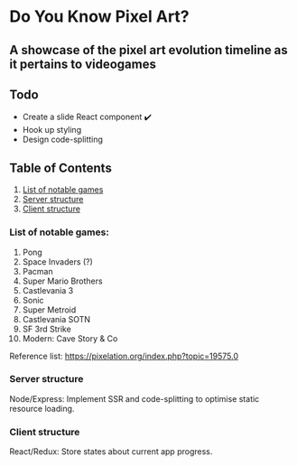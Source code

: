 # Do You Know Pixel Art?

## A showcase of the pixel art evolution timeline as it pertains to videogames

## Todo

- Create a slide React component ✔️
- Hook up styling
- Design code-splitting

## Table of Contents

1. [List of notable games](https://github.com/Doesntmeananything/do-you-know-pixel-art#list-of-notable-games)
2. [Server structure](https://github.com/Doesntmeananything/do-you-know-pixel-art#server-structure)
3. [Client structure](https://github.com/Doesntmeananything/do-you-know-pixel-art#client-structure)

### List of notable games:

1. Pong
2. Space Invaders (?)
3. Pacman
4. Super Mario Brothers
5. Castlevania 3
6. Sonic
7. Super Metroid
8. Castlevania SOTN
9. SF 3rd Strike
10. Modern: Cave Story & Co

Reference list: https://pixelation.org/index.php?topic=19575.0

### Server structure

Node/Express: Implement SSR and code-splitting to optimise static resource loading.

### Client structure

React/Redux: Store states about current app progress.
